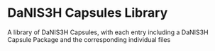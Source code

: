 # DaNIS3H Capsules Library
A library of DaNIS3H Capsules, with each entry including a DaNIS3H Capsule Package and the corresponding individual files
